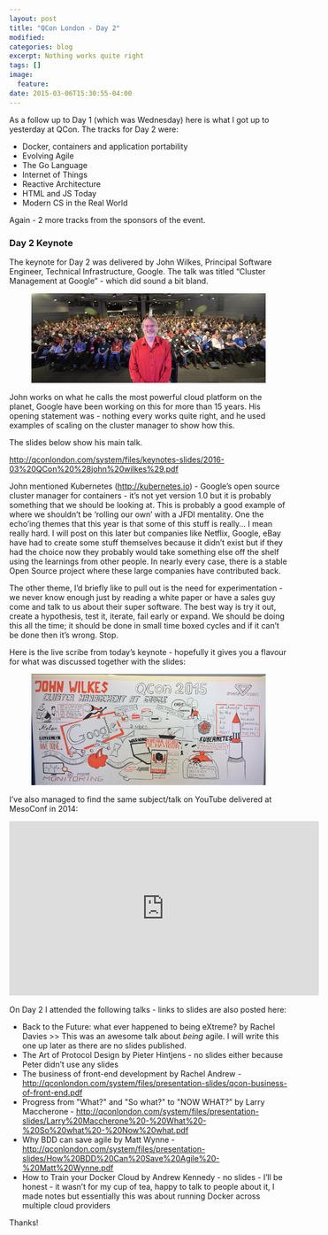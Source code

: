 ```yaml
---
layout: post
title: "QCon London - Day 2"
modified:
categories: blog
excerpt: Nothing works quite right
tags: []
image:
  feature:
date: 2015-03-06T15:30:55-04:00
---
```


As a follow up to Day 1 (which was Wednesday) here is what I got up to yesterday at QCon. The tracks for Day 2 were:

* Docker, containers and application portability
* Evolving Agile
* The Go Language
* Internet of Things
* Reactive Architecture
* HTML and JS Today
* Modern CS in the Real World

Again - 2 more tracks from the sponsors of the event.

### Day 2 Keynote

The keynote for Day 2 was delivered by John Wilkes, Principal Software Engineer, Technical Infrastructure, Google. The talk was titled “Cluster Management at Google” - which did sound a bit bland.

<figure>
	<img src="/images/qcon-day2-1.png" alt="image">
</figure>

John works on what he calls the most powerful cloud platform on the planet, Google have been working on this for more than 15 years. His opening statement was - nothing every works quite right, and he used examples of scaling on the cluster manager to show how this. 

The slides below show his main talk.

<http://qconlondon.com/system/files/keynotes-slides/2016-03%20QCon%20%28john%20wilkes%29.pdf>

John mentioned Kubernetes (<http://kubernetes.io>) - Google’s open source cluster manager for containers - it’s not yet version 1.0 but it is probably something that we should be looking at. This is probably a good example of where we shouldn’t be ‘rolling our own’ with a JFDI mentality. One the echo’ing themes that this year is that some of this stuff is really… I mean really hard. I will post on this later but companies like Netflix, Google, eBay have had to create some stuff themselves because it didn’t exist but if they had the choice now they probably would take something else off the shelf using the learnings from other people. In nearly every case, there is a stable Open Source project where these large companies have contributed back.

The other theme, I’d briefly like to pull out is the need for experimentation - we never know enough just by reading a white paper or have a sales guy come and talk to us about their super software. The best way is try it out, create a hypothesis, test it, iterate, fail early or expand. We should be doing this all the time; it should be done in small time boxed cycles and if it can’t be done then it’s wrong. Stop.

Here is the live scribe from today’s keynote - hopefully it gives you a flavour for what was discussed together with the slides:

<figure>
	<img src="/images/qcon-day2-2.png" alt="image">
</figure>

I’ve also managed to find the same subject/talk on YouTube delivered at MesoConf in 2014:

<iframe width="560" height="315" src="https://www.youtube.com/embed/VQAAkO5B5Hg" frameborder="0" allowfullscreen></iframe>

On Day 2 I attended the following talks - links to slides are also posted here:

* Back to the Future: what ever happened to being eXtreme? by Rachel Davies >> This was an awesome talk about *being* agile. I will write this one up later as there are no slides published.
* The Art of Protocol Design by Pieter Hintjens - no slides either because Peter didn’t use any slides 
* The business of front-end development by Rachel Andrew - <http://qconlondon.com/system/files/presentation-slides/qcon-business-of-front-end.pdf>
* Progress from "What?" and "So what?" to "NOW WHAT?” by Larry Maccherone - <http://qconlondon.com/system/files/presentation-slides/Larry%20Maccherone%20-%20What%20-%20So%20what%20-%20Now%20what.pdf>
* Why BDD can save agile by Matt Wynne - <http://qconlondon.com/system/files/presentation-slides/How%20BDD%20Can%20Save%20Agile%20-%20Matt%20Wynne.pdf>
* How to Train your Docker Cloud by Andrew Kennedy - no slides - I’ll be honest - it wasn’t for my cup of tea, happy to talk to people about it, I made notes but essentially this was about running Docker across multiple cloud providers

Thanks!

